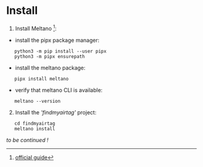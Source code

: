 # Install

1) Install Meltano [^1]:

- install the pipx package manager:
```
   python3 -m pip install --user pipx
   python3 -m pipx ensurepath
```
- install the meltano package:
```
   pipx install meltano
```
- verify that meltano CLI is available:
```
   meltano --version
```

[^1]: [official guide](https://docs.meltano.com/guide/installation#local-installation)

2) Install the *'findmyairtag'* project:
```
   cd findmyairtag
   meltano install
```

*to be continued !*